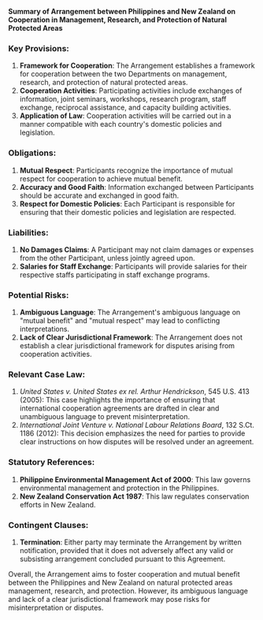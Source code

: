 **Summary of Arrangement between Philippines and New Zealand on Cooperation in Management, Research, and Protection of Natural Protected Areas**

### Key Provisions:

1. **Framework for Cooperation**: The Arrangement establishes a framework for cooperation between the two Departments on management, research, and protection of natural protected areas.
2. **Cooperation Activities**: Participating activities include exchanges of information, joint seminars, workshops, research program, staff exchange, reciprocal assistance, and capacity building activities.
3. **Application of Law**: Cooperation activities will be carried out in a manner compatible with each country's domestic policies and legislation.

### Obligations:

1. **Mutual Respect**: Participants recognize the importance of mutual respect for cooperation to achieve mutual benefit.
2. **Accuracy and Good Faith**: Information exchanged between Participants should be accurate and exchanged in good faith.
3. **Respect for Domestic Policies**: Each Participant is responsible for ensuring that their domestic policies and legislation are respected.

### Liabilities:

1. **No Damages Claims**: A Participant may not claim damages or expenses from the other Participant, unless jointly agreed upon.
2. **Salaries for Staff Exchange**: Participants will provide salaries for their respective staffs participating in staff exchange programs.

### Potential Risks:

1. **Ambiguous Language**: The Arrangement's ambiguous language on "mutual benefit" and "mutual respect" may lead to conflicting interpretations.
2. **Lack of Clear Jurisdictional Framework**: The Arrangement does not establish a clear jurisdictional framework for disputes arising from cooperation activities.

### Relevant Case Law:

1. _United States v. United States ex rel. Arthur Hendrickson_, 545 U.S. 413 (2005): This case highlights the importance of ensuring that international cooperation agreements are drafted in clear and unambiguous language to prevent misinterpretation.
2. _International Joint Venture v. National Labour Relations Board_, 132 S.Ct. 1186 (2012): This decision emphasizes the need for parties to provide clear instructions on how disputes will be resolved under an agreement.

### Statutory References:

1. **Philippine Environmental Management Act of 2000**: This law governs environmental management and protection in the Philippines.
2. **New Zealand Conservation Act 1987**: This law regulates conservation efforts in New Zealand.

### Contingent Clauses:

1. **Termination**: Either party may terminate the Arrangement by written notification, provided that it does not adversely affect any valid or subsisting arrangement concluded pursuant to this Agreement.

Overall, the Arrangement aims to foster cooperation and mutual benefit between the Philippines and New Zealand on natural protected areas management, research, and protection. However, its ambiguous language and lack of a clear jurisdictional framework may pose risks for misinterpretation or disputes.
